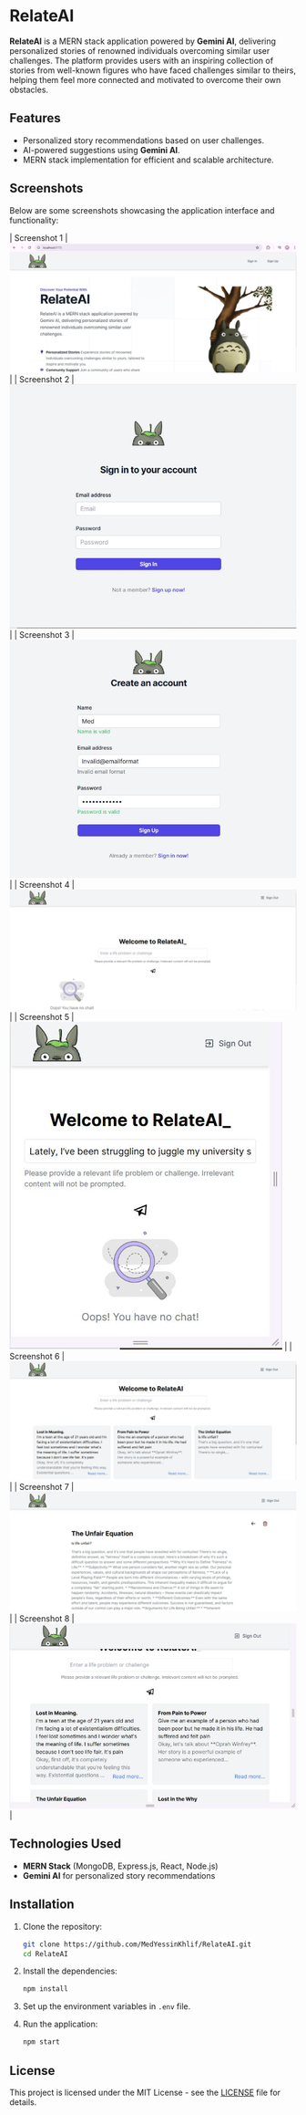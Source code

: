# RelateAI

**RelateAI** is a MERN stack application powered by **Gemini AI**, delivering personalized stories of renowned individuals overcoming similar user challenges. The platform provides users with an inspiring collection of stories from well-known figures who have faced challenges similar to theirs, helping them feel more connected and motivated to overcome their own obstacles.

## Features
- Personalized story recommendations based on user challenges.
- AI-powered suggestions using **Gemini AI**.
- MERN stack implementation for efficient and scalable architecture.

## Screenshots

Below are some screenshots showcasing the application interface and functionality:

| Screenshot 1     | ![Screenshot 1](./screenshots/1.jpg) |
| Screenshot 2     | ![Screenshot 2](./screenshots/2.jpg) |
| Screenshot 3     | ![Screenshot 3](./screenshots/3.jpg) |
| Screenshot 4     | ![Screenshot 4](./screenshots/4.jpg) |
| Screenshot 5     | ![Screenshot 5](./screenshots/5.jpg) |
| Screenshot 6     | ![Screenshot 6](./screenshots/6.jpg) |
| Screenshot 7     | ![Screenshot 7](./screenshots/7.jpg) |
| Screenshot 8     | ![Screenshot 8](./screenshots/8.jpg) |

## Technologies Used

- **MERN Stack** (MongoDB, Express.js, React, Node.js)
- **Gemini AI** for personalized story recommendations

## Installation

1. Clone the repository:

    ```bash
    git clone https://github.com/MedYessinKhlif/RelateAI.git
    cd RelateAI
    ```

2. Install the dependencies:

    ```bash
    npm install
    ```

3. Set up the environment variables in `.env` file.

4. Run the application:

    ```bash
    npm start
    ```

## License

This project is licensed under the MIT License - see the [LICENSE](LICENSE) file for details.
